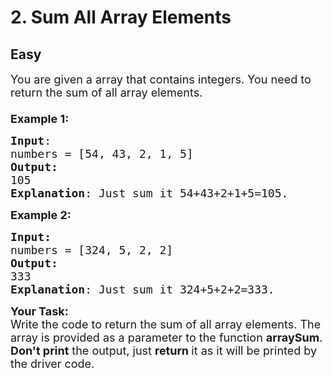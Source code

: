 # 2. Sum All Array Elements
## Easy 
<div class="problem-statement">
                <p></p><p><span style="font-size:18px">You are given a array that contains integers. You need to return the sum of all array elements.<br>
<br>
<strong>Example 1:</strong></span></p>

<pre><span style="font-size:18px"><strong>Input</strong>:
numbers = [54, 43, 2, 1, 5]
<strong>Output:</strong> 
105
<strong>Explanation</strong>: Just sum it 54+43+2+1+5=105.
</span></pre>

<p><span style="font-size:18px"><strong>Example 2:</strong></span></p>

<pre><span style="font-size:18px"><strong>Input:</strong>
numbers = [324, 5, 2, 2]
<strong>Output:
</strong>333
<strong>Explanation</strong>: Just sum it 324+5+2+2=333.
</span></pre>

<p><span style="font-size:18px"><strong>Your Task:&nbsp; </strong><br>
Write the code to return the sum of all array elements. The array&nbsp;is provided as a parameter to the function <strong>arraySum</strong>. <strong>Don't print</strong> the output, just <strong>return </strong>it as it will be printed by the driver code.</span></p>
 <p></p>
            </div>